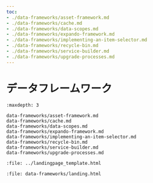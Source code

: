 ```yaml
---
toc:
- ./data-frameworks/asset-framework.md
- ./data-frameworks/cache.md
- ./data-frameworks/data-scopes.md
- ./data-frameworks/expando-framework.md
- ./data-frameworks/implementing-an-item-selector.md
- ./data-frameworks/recycle-bin.md
- ./data-frameworks/service-builder.md
- ./data-frameworks/upgrade-processes.md
---
```


# データフレームワーク

```{toctree}
:maxdepth: 3

data-frameworks/asset-framework.md
data-frameworks/cache.md
data-frameworks/data-scopes.md
data-frameworks/expando-framework.md
data-frameworks/implementing-an-item-selector.md
data-frameworks/recycle-bin.md
data-frameworks/service-builder.md
data-frameworks/upgrade-processes.md
```

```{raw} html
:file: ../landingpage_template.html
```

```{raw} html
:file: data-frameworks/landing.html
```